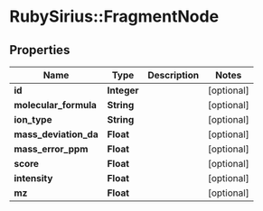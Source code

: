 # RubySirius::FragmentNode

## Properties
Name | Type | Description | Notes
------------ | ------------- | ------------- | -------------
**id** | **Integer** |  | [optional] 
**molecular_formula** | **String** |  | [optional] 
**ion_type** | **String** |  | [optional] 
**mass_deviation_da** | **Float** |  | [optional] 
**mass_error_ppm** | **Float** |  | [optional] 
**score** | **Float** |  | [optional] 
**intensity** | **Float** |  | [optional] 
**mz** | **Float** |  | [optional] 

